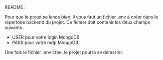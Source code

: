 README :

Pour que le projet se lance bien, il vous faut un fichier .env à créer dans le répertoire backend du projet. Ce fichier doit contenir les deux champs suivants : 

- USER pour votre login MongoDB.
- PASS pour votre mdp MongoDB.

Une fois le fichier .env crée, le projet pourra se démarrer. 
